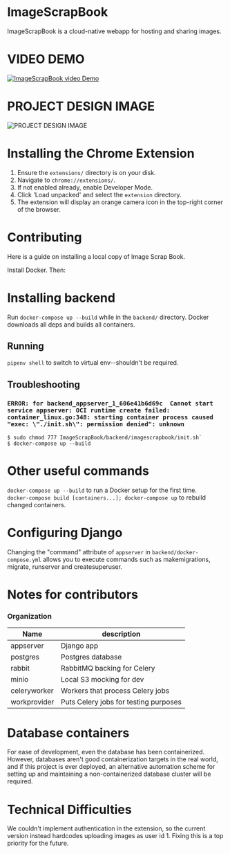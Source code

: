 # ImageScrapBook
ImageScrapBook is a cloud-native webapp for hosting and sharing images.

# VIDEO DEMO
[![ImageScrapBook video Demo](https://img.youtube.com/vi/lS2d4uhoqBg/0.jpg)](https://www.youtube.com/watch?v=lS2d4uhoqBg)

# PROJECT DESIGN IMAGE
![PROJECT DESIGN IMAGE](https://user-images.githubusercontent.com/29666846/49106991-94a6ce80-f252-11e8-8e34-c0dd67f66eec.jpeg)

# Installing the Chrome Extension
1. Ensure the `extensions/` directory is on your disk.
2. Navigate to `chrome://extensions/`.
3. If not enabled already, enable Developer Mode.
4. Click 'Load unpacked' and select the `extension` directory.
5. The extension will display an orange camera icon in the top-right corner of the browser.

# Contributing
Here is a guide on installing a local copy of Image Scrap Book.

Install Docker. Then:
# Installing backend
Run `docker-compose up --build` while in the `backend/` directory. Docker downloads all deps and builds all containers.

## Running
`pipenv shell` to switch to virtual env--shouldn't be required.  


## Troubleshooting
### `ERROR: for backend_appserver_1_606e41b6d69c  Cannot start service appserver: OCI runtime create failed: container_linux.go:348: starting container process caused "exec: \"./init.sh\": permission denied": unknown`

```
$ sudo chmod 777 ImageScrapBook/backend/imagescrapbook/init.sh`
$ docker-compose up --build
```

# Other useful commands

`docker-compose up --build` to run a Docker setup for the first time.  
`docker-compose build [containers...]; docker-compose up` to rebuild changed containers.  

# Configuring Django
Changing the "command" attribute of `appserver` in `backend/docker-compose.yml` allows you to execute commands such as makemigrations, migrate, runserver and createsuperuser.

# Notes for contributors
### Organization
| Name | description |
|-----------|------------------------------|
| appserver | Django app                   |
| postgres  | Postgres database            |
| rabbit       | RabbitMQ backing for Celery |
| minio        | Local S3 mocking for dev |
| celeryworker | Workers that process Celery jobs |
| workprovider | Puts Celery jobs for testing purposes |


# Database containers

For ease of development, even the database has been containerized. However, databases aren't good containerization targets in the real world, and if this project is ever deployed, an alternative automation scheme for setting up and maintaining a non-containerized database cluster will be required.

# Technical Difficulties
We couldn't implement authentication in the extension, so the current version instead hardcodes uploading images as user id 1. Fixing this is a top priority for the future.
